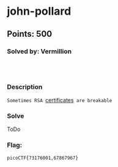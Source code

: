 # john-pollard
## Points: 500
### Solved by: Vermillion
<br></br>
### Description

`Sometimes RSA `[certificates](cert)` are breakable`

### Solve
ToDo

### Flag:
`picoCTF{73176001,67867967}`
